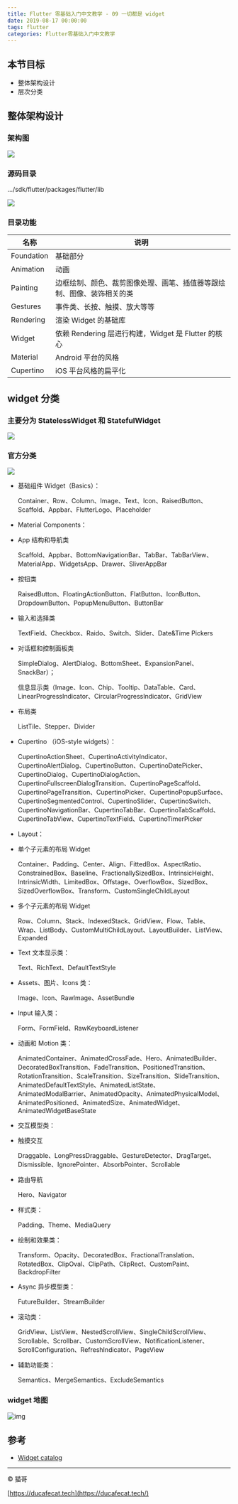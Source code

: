 ```yaml
---
title: Flutter 零基础入门中文教学 - 09 一切都是 widget
date: 2019-08-17 00:00:00
tags: flutter
categories: Flutter零基础入门中文教学
---
```


## 本节目标

- 整体架构设计
- 层次分类

## 整体架构设计

### 架构图

![](2019-08-26-15-13-31.png)

### 源码目录

.../sdk/flutter/packages/flutter/lib

![](2019-08-26-15-30-25.png)

### 目录功能

| 名称       | 说明                                                                   |
| ---------- | ---------------------------------------------------------------------- |
| Foundation | 基础部分                                                               |
| Animation  | 动画                                                                   |
| Painting   | 边框绘制、颜色、裁剪图像处理、画笔、插值器等跟绘制、图像、装饰相关的类 |
| Gestures   | 事件类、长按、触摸、放大等等                                           |
| Rendering  | 渲染 Widget 的基础库                                                   |
| Widget     | 依赖 Rendering 层进行构建，Widget 是 Flutter 的核心                    |
| Material   | Android 平台的风格                                                     |
| Cupertino  | iOS 平台风格的扁平化                                                   |

## widget 分类

### 主要分为 StatelessWidget 和 StatefulWidget

![](Ft06Pki12EkIUT-IrLZeUXPKeUZt.png)

### 官方分类

![](image-20190826154543964.png)

- 基础组件 Widget（Basics）：

  Container、Row、Column、Image、Text、Icon、RaisedButton、Scaffold、Appbar、FlutterLogo、Placeholder

- Material Components：

- App 结构和导航类

  Scaffold、Appbar、BottomNavigationBar、TabBar、TabBarView、MaterialApp、WidgetsApp、Drawer、SliverAppBar

- 按钮类

  RaisedButton、FloatingActionButton、FlatButton、IconButton、DropdownButton、PopupMenuButton、ButtonBar

- 输入和选择类

  TextField、Checkbox、Raido、Switch、Slider、Date&Time Pickers

- 对话框和控制面板类

  SimpleDialog、AlertDialog、BottomSheet、ExpansionPanel、SnackBar）；

  信息显示类（Image、Icon、Chip、Tooltip、DataTable、Card、LinearProgressIndicator、CircularProgressIndicator、GridView

- 布局类

  ListTile、Stepper、Divider

- Cupertino （iOS-style widgets）：

  CupertinoActionSheet、CupertinoActivityIndicator、CupertinoAlertDialog、CupertinoButton、CupertinoDatePicker、CupertinoDialog、CupertinoDialogAction、CupertinoFullscreenDialogTransition、CupertinoPageScaffold、CupertinoPageTransition、CupertinoPicker、CupertinoPopupSurface、CupertinoSegmentedControl、CupertinoSlider、CupertinoSwitch、CupertinoNavigationBar、CupertinoTabBar、CupertinoTabScaffold、CupertinoTabView、CupertinoTextField、CupertinoTimerPicker

- Layout：

- 单个子元素的布局 Widget

  Container、Padding、Center、Align、FittedBox、AspectRatio、ConstrainedBox、Baseline、FractionallySizedBox、IntrinsicHeight、IntrinsicWidth、LimitedBox、Offstage、OverflowBox、SizedBox、SizedOverflowBox、Transform、CustomSingleChildLayout

- 多个子元素的布局 Widget

  Row、Column、Stack、IndexedStack、GridView、Flow、Table、Wrap、ListBody、CustomMultiChildLayout、LayoutBuilder、ListView、Expanded

- Text 文本显示类：

  Text、RichText、DefaultTextStyle

- Assets、图片、Icons 类：

  Image、Icon、RawImage、AssetBundle

- Input 输入类：

  Form、FormField、RawKeyboardListener

- 动画和 Motion 类：

  AnimatedContainer、AnimatedCrossFade、Hero、AnimatedBuilder、DecoratedBoxTransition、FadeTransition、PositionedTransition、RotationTransition、ScaleTransition、SizeTransition、SlideTransition、AnimatedDefaultTextStyle、AnimatedListState、AnimatedModalBarrier、AnimatedOpacity、AnimatedPhysicalModel、AnimatedPositioned、AnimatedSize、AnimatedWidget、AnimatedWidgetBaseState

- 交互模型类：

- 触摸交互

  Draggable、LongPressDraggable、GestureDetector、DragTarget、Dismissible、IgnorePointer、AbsorbPointer、Scrollable

- 路由导航

  Hero、Navigator

- 样式类：

  Padding、Theme、MediaQuery

- 绘制和效果类：

  Transform、Opacity、DecoratedBox、FractionalTranslation、RotatedBox、ClipOval、ClipPath、ClipRect、CustomPaint、BackdropFilter

- Async 异步模型类：

  FutureBuilder、StreamBuilder

- 滚动类：

  GridView、ListView、NestedScrollView、SingleChildScrollView、Scrollable、Scrollbar、CustomScrollView、NotificationListener、ScrollConfiguration、RefreshIndicator、PageView

- 辅助功能类：

  Semantics、MergeSemantics、ExcludeSemantics

### widget 地图

![img](FlOkMR8qN2K07EG0J69eMEw-IroG.png)

## 参考

- [Widget catalog](https://flutter.dev/docs/development/ui/widgets)

---

© 猫哥

[https://ducafecat.tech](https://ducafecat.tech/)
